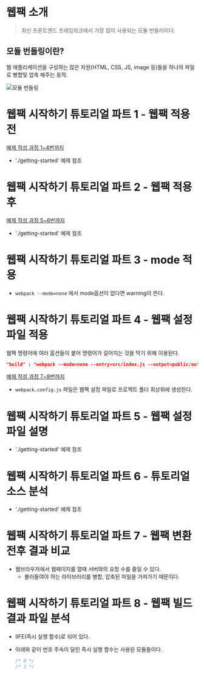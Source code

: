 # 웹팩 소개

> 최신 프론트엔드 프레임워크에서 가장 많이 사용되는 모듈 번들러이다.

## 모듈 번들링이란?

웹 애플리케이션을 구성하는 많은 자원(HTML, CSS, JS, image 등)들을 하나의 파일로 병합및 압축 해주는 동작.

![모듈 번들링](https://joshua1988.github.io/webpack-guide/assets/img/webpack-bundling.e79747a1.png)



# 웹팩 시작하기 튜토리얼 파트 1 - 웹팩 적용 전

[예제 작성 과정 1~4번까지](https://joshua1988.github.io/webpack-guide/getting-started.html#%EC%8B%A4%EC%8A%B5-%EC%A0%88%EC%B0%A8-%EC%9B%B9-%ED%8E%98%EC%9D%B4%EC%A7%80-%EC%9E%90%EC%9B%90-%EA%B5%AC%EC%84%B1)

- './getting-started' 예제 참조

# 웹팩 시작하기 튜토리얼 파트 2 - 웹팩 적용 후

[예제 작성 과정 5~6번까지](https://joshua1988.github.io/webpack-guide/getting-started.html#%EC%8B%A4%EC%8A%B5-%EC%A0%88%EC%B0%A8-%EC%9B%B9-%ED%8E%98%EC%9D%B4%EC%A7%80-%EC%9E%90%EC%9B%90-%EA%B5%AC%EC%84%B1)

- './getting-started' 예제 참조

# 웹팩 시작하기 튜토리얼 파트 3 - mode 적용

- `webpack --mode=none` 에서 mode옵션이 없다면 warning이 뜬다.



# 웹팩 시작하기 튜토리얼 파트 4 - 웹팩 설정 파일 적용

웹팩 명령어에 여러 옵션들이 붙어 명령어가 길어지는 것을 막기 위해 이용된다.

```json
"build" : "webpack --mode=none --entry=src/index.js --output=public/output.js"
```

[예제 작성 과정 7~9번까지](https://joshua1988.github.io/webpack-guide/getting-started.html#%EC%8B%A4%EC%8A%B5-%EC%A0%88%EC%B0%A8-%EC%9B%B9-%ED%8E%98%EC%9D%B4%EC%A7%80-%EC%9E%90%EC%9B%90-%EA%B5%AC%EC%84%B1)

- `webpack.config.js` 파일은 웹팩 설정 파일로 프로젝트 폴더 최상위에 생성한다.



# 웹팩 시작하기 튜토리얼 파트 5 - 웹팩 설정 파일 설명

- './getting-started' 예제 참조



# 웹팩 시작하기 튜토리얼 파트 6 - 튜토리얼 소스 분석

- './getting-started' 예제 참조



# 웹팩 시작하기 튜토리얼 파트 7 - 웹팩 변환 전후 결과 비교

- 웹브라우저에서 웹페이지를 열때 서버와의 요청 수를 줄일 수 있다.
  - 불러들여야 하는 라이브러리를 병합, 압축된 파일을 가져가기 때문이다.



# 웹팩 시작하기 튜토리얼 파트 8 - 웹팩 빌드 결과 파일 분석

- IIFE(즉시 실행 함수)로 되어 있다.

- 아래와 같이 번호 주속이 달린 즉시 실행 함수는 사용된 모듈들이다.

  ```js
  /* 0 */
  /* 1 */
  ```





